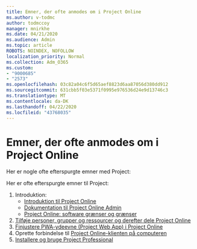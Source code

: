 ```yaml
---
title: Emner, der ofte anmodes om i Project Online
ms.author: v-todmc
author: todmccoy
manager: mnirkhe
ms.date: 04/21/2020
ms.audience: Admin
ms.topic: article
ROBOTS: NOINDEX, NOFOLLOW
localization_priority: Normal
ms.collection: Adm_O365
ms.custom:
- "9000685"
- "2573"
ms.openlocfilehash: 03c82a04c6f5d65aef8823d6aa87056d380dd912
ms.sourcegitcommit: 631cbb5f03e5371f0995e976536d24e9d13746c3
ms.translationtype: MT
ms.contentlocale: da-DK
ms.lasthandoff: 04/22/2020
ms.locfileid: "43768035"
---
```

# <a name="project-online-frequently-requested-topics"></a>Emner, der ofte anmodes om i Project Online

Her er nogle ofte efterspurgte emner med Project:

Her er ofte efterspurgte emner til Project:
1.  Introduktion: 
    -   [Introduktion til Project Online](https://docs.microsoft.comProjectOnline/get-started-with-project-online) 
    -   [Dokumentation til Project Online Admin](https://docs.microsoft.com/projectonline/project-online) 
    -   [Project Online: software grænser og grænser](https://docs.microsoft.com/ProjectOnline/project-online-software-boundaries-and-limits) 
2.  [Tilføje personer, grupper og ressourcer og derefter dele Project Online](https://docs.microsoft.com/projectonline/step-2-add-people-to-project-online) 
3.  [Finjustere PWA-ydeevne (Project Web App) i Project Online](https://docs.microsoft.com/projectonline/tune-project-online-performance)
4.  Oprette forbindelse til [Project Online-klienten på computeren](https://docs.microsoft.com/projectonline/connect-to-project-online-with-the-project-online-desktop-client) 
5.  [Installere og bruge Project Professional](https://support.office.com/article/install-project-7059249b-d9fe-4d61-ab96-5c5bf435f281) 
